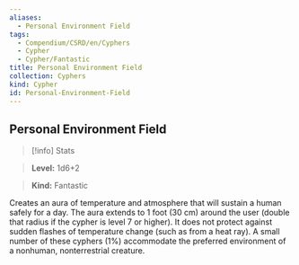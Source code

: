 ```yaml
---
aliases:
  - Personal Environment Field
tags:
  - Compendium/CSRD/en/Cyphers
  - Cypher
  - Cypher/Fantastic
title: Personal Environment Field
collection: Cyphers
kind: Cypher
id: Personal-Environment-Field
---
```

## Personal Environment Field    
>[!info] Stats    
> **Level:** 1d6+2    
> **Kind:** Fantastic  
    
Creates an aura of temperature and atmosphere that will sustain a human safely for a day. The aura extends to 1 foot (30 cm) around the user (double that radius if the cypher is level 7 or higher). It does not protect against sudden flashes of temperature change (such as from a heat ray). A small number of these cyphers (1%) accommodate the preferred environment of a nonhuman, nonterrestrial creature.
